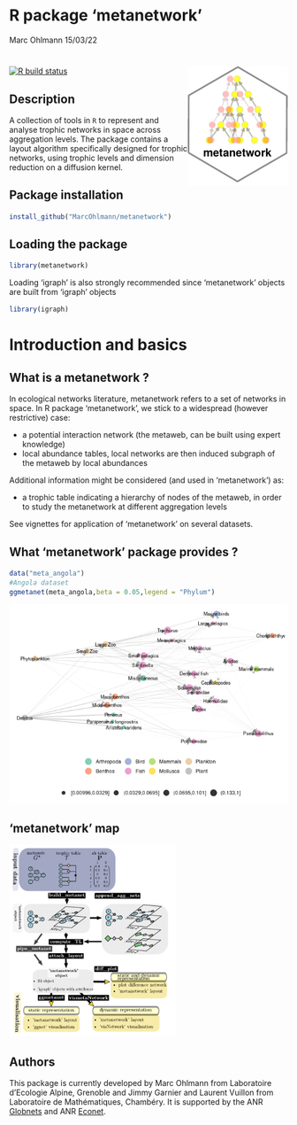 R package ‘metanetwork’
================
Marc Ohlmann
15/03/22

# <img src="man/figures/logo_metanetwork.png" align="right" />

<!-- badges: start -->

[![R build
status](https://github.com/MarcOhlmann/metanetwork/actions/workflows/R-CMD-check/badge.svg)](https://github.com/MarcOhlmann/metanetwork/actions)
<!-- badges: end -->

## Description

A collection of tools in `R` to represent and analyse trophic networks
in space across aggregation levels. The package contains a layout
algorithm specifically designed for trophic networks, using trophic
levels and dimension reduction on a diffusion kernel.

## Package installation

``` r
install_github("MarcOhlmann/metanetwork")
```

## Loading the package

``` r
library(metanetwork)
```

Loading ‘igraph’ is also strongly recommended since ‘metanetwork’
objects are built from ‘igraph’ objects

``` r
library(igraph)
```

# Introduction and basics

## What is a metanetwork ?

In ecological networks literature, metanetwork refers to a set of
networks in space. In R package ‘metanetwork’, we stick to a widespread
(however restrictive) case:

- a potential interaction network (the metaweb, can be built using
  expert knowledge)
- local abundance tables, local networks are then induced subgraph of
  the metaweb by local abundances

Additional information might be considered (and used in ‘metanetwork’)
as:

- a trophic table indicating a hierarchy of nodes of the metaweb, in
  order to study the metanetwork at different aggregation levels

See vignettes for application of ‘metanetwork’ on several datasets.

## What ‘metanetwork’ package provides ?

``` r
data("meta_angola")
#Angola dataset
ggmetanet(meta_angola,beta = 0.05,legend = "Phylum")
```

![](man/figures/unnamed-chunk-4-1.png)<!-- -->

## ‘metanetwork’ map

<img src="man/figures/metanetwork_map.png" title="A caption" alt="A caption" width="60%" />

## Authors

This package is currently developed by Marc Ohlmann from Laboratoire
d’Ecologie Alpine, Grenoble and Jimmy Garnier and Laurent Vuillon from
Laboratoire de Mathématiques, Chambéry. It is supported by the ANR
[Globnets](https://anr.fr/Projet-ANR-16-CE02-0009) and ANR
[Econet](https://cmatias.perso.math.cnrs.fr/ANR_EcoNet.html).
